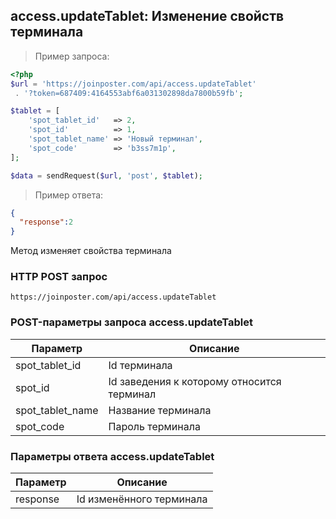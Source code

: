 ## access.updateTablet: Изменение свойств терминала

> Пример запроса:

```php
<?php
$url = 'https://joinposter.com/api/access.updateTablet'
 . '?token=687409:4164553abf6a031302898da7800b59fb';

$tablet = [
    'spot_tablet_id'   => 2,
    'spot_id'          => 1,
    'spot_tablet_name' => 'Новый терминал',
    'spot_code'        => 'b3ss7m1p',
];

$data = sendRequest($url, 'post', $tablet);
```

> Пример ответа:

```json
{  
  "response":2
}
```

Метод изменяет свойства терминала

### HTTP POST запрос

`https://joinposter.com/api/access.updateTablet`

### POST-параметры запроса access.updateTablet

Параметр | Описание
-------- | --------
spot_tablet_id | Id терминала
spot_id | Id заведения к которому относится терминал
spot_tablet_name | Название терминала
spot_code | Пароль терминала

### Параметры ответа access.updateTablet

Параметр | Описание
-------- | --------
response | Id изменённого терминала
